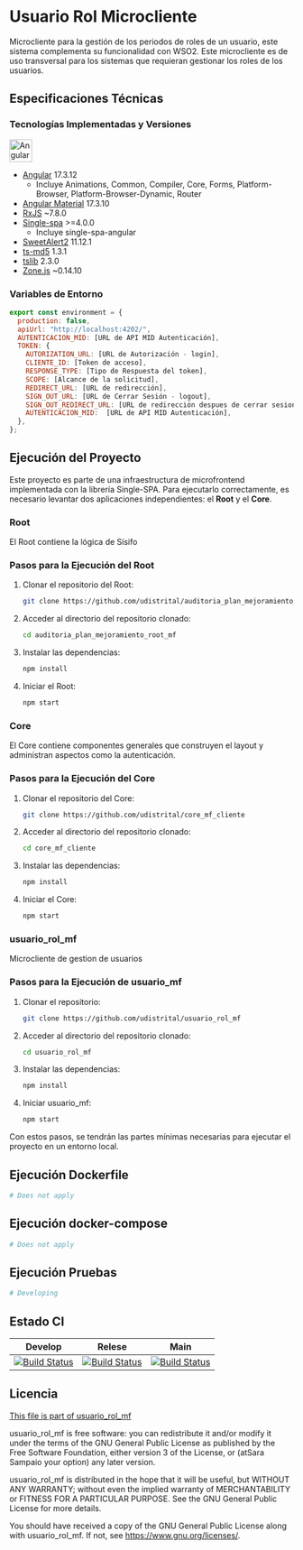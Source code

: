 # Usuario Rol Microcliente

Microcliente para la gestión de los periodos de roles de un usuario, este sistema complementa su funcionalidad con WSO2. Este microcliente es de uso transversal para los sistemas que requieran gestionar los roles de los usuarios.

## Especificaciones Técnicas

### Tecnologías Implementadas y Versiones
<img src="https://angular.io/assets/images/logos/angular/angular.svg" alt="Angular Logo" width="40" height="40">

- [Angular](https://angular.io/docs) 17.3.12
  - Incluye Animations, Common, Compiler, Core, Forms, Platform-Browser, Platform-Browser-Dynamic, Router
- [Angular Material](https://material.angular.io/) 17.3.10
- [RxJS](https://rxjs.dev/guide/overview) ~7.8.0
- [Single-spa](https://single-spa.js.org/) >=4.0.0
  - Incluye single-spa-angular
- [SweetAlert2](https://sweetalert2.github.io/) 11.12.1
- [ts-md5](https://github.com/cotag/ts-md5) 1.3.1
- [tslib](https://github.com/Microsoft/tslib) 2.3.0
- [Zone.js](https://github.com/angular/angular/tree/master/packages/zone.js) ~0.14.10

### Variables de Entorno

```javascript
export const environment = {
  production: false,
  apiUrl: "http://localhost:4202/",
  AUTENTICACION_MID: [URL de API MID Autenticación],
  TOKEN: {
    AUTORIZATION_URL: [URL de Autorización - login],
    CLIENTE_ID: [Token de acceso],
    RESPONSE_TYPE: [Tipo de Respuesta del token],
    SCOPE: [Alcance de la solicitud],
    REDIRECT_URL: [URL de redirección],
    SIGN_OUT_URL: [URL de Cerrar Sesión - logout],
    SIGN_OUT_REDIRECT_URL: [URL de redirección despues de cerrar sesion],
    AUTENTICACION_MID:  [URL de API MID Autenticación],
  },
};
```

## Ejecución del Proyecto

Este proyecto es parte de una infraestructura de microfrontend implementada con la librería Single-SPA. Para ejecutarlo correctamente, es necesario levantar dos aplicaciones independientes: el **Root** y el **Core**.

### Root

El Root contiene la lógica de Sísifo

### Pasos para la Ejecución del Root

1. Clonar el repositorio del Root:

   ```bash
   git clone https://github.com/udistrital/auditoria_plan_mejoramiento_root_mf
   ```

2. Acceder al directorio del repositorio clonado:

   ```bash
   cd auditoria_plan_mejoramiento_root_mf
   ```

3. Instalar las dependencias:

   ```bash
   npm install
   ```

4. Iniciar el Root:
   ```bash
   npm start
   ```

### Core

El Core contiene componentes generales que construyen el layout y administran aspectos como la autenticación.

### Pasos para la Ejecución del Core

1. Clonar el repositorio del Core:

   ```bash
   git clone https://github.com/udistrital/core_mf_cliente
   ```

2. Acceder al directorio del repositorio clonado:

   ```bash
   cd core_mf_cliente
   ```

3. Instalar las dependencias:

   ```bash
   npm install
   ```

4. Iniciar el Core:

   ```bash
   npm start
   ```

### usuario_rol_mf

Microcliente de gestion de usuarios

### Pasos para la Ejecución de usuario_mf

1. Clonar el repositorio:

   ```bash
   git clone https://github.com/udistrital/usuario_rol_mf
   ```

2. Acceder al directorio del repositorio clonado:

   ```bash
   cd usuario_rol_mf
   ```

3. Instalar las dependencias:

   ```bash
   npm install
   ```

4. Iniciar usuario_mf:

   ```bash
   npm start
   ```

Con estos pasos, se tendrán las partes mínimas necesarias para ejecutar el proyecto en un entorno local.

## Ejecución Dockerfile

```bash
# Does not apply
```

## Ejecución docker-compose

```bash
# Does not apply
```

## Ejecución Pruebas

```bash
# Developing
```

## Estado CI

| Develop | Relese | Main |
| -- | -- | -- |
| [![Build Status](https://hubci.portaloas.udistrital.edu.co/api/badges/udistrital/usuario_rol_mf/status.svg?ref=refs/heads/develop)](https://hubci.portaloas.udistrital.edu.co/udistrital/usuario_rol_mf/) | [![Build Status](https://hubci.portaloas.udistrital.edu.co/api/badges/udistrital/usuario_rol_mf/status.svg?ref=refs/heads/release/0.0.1)](https://hubci.portaloas.udistrital.edu.co/udistrital/usuario_rol_mf/) | [![Build Status](https://hubci.portaloas.udistrital.edu.co/api/badges/udistrital/usuario_rol_mf/status.svg?ref=refs/heads/main)](https://hubci.portaloas.udistrital.edu.co/udistrital/usuario_rol_mf/) |

## Licencia

[This file is part of usuario_rol_mf](LICENSE)

usuario_rol_mf is free software: you can redistribute it and/or modify it under the terms of the GNU General Public License as published by the Free Software Foundation, either version 3 of the License, or (atSara Sampaio your option) any later version.

usuario_rol_mf is distributed in the hope that it will be useful, but WITHOUT ANY WARRANTY; without even the implied warranty of MERCHANTABILITY or FITNESS FOR A PARTICULAR PURPOSE. See the GNU General Public License for more details.

You should have received a copy of the GNU General Public License along with usuario_rol_mf. If not, see https://www.gnu.org/licenses/.

